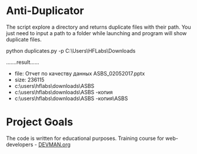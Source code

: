 # Anti-Duplicator

The script explore a directory and returns duplicate files with their path.
You just need to input a path to a folder while launching and program will show duplicate files.

python duplicates.py -p C:\Users\HFLabs\Downloads

.......result......

* file: Отчет по качеству данных ASBS_02052017.pptx
* size: 236115
* c:\users\hflabs\downloads\ASBS
* c:\users\hflabs\downloads\ASBS -копия
* c:\users\hflabs\downloads\ASBS -копия\ASBS

# Project Goals

The code is written for educational purposes. Training course for web-developers - [DEVMAN.org](https://devman.org)
